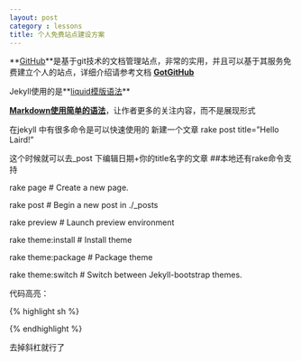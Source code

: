 ```yaml
---
layout: post
category : lessons
title: 个人免费站点建设方案
---
```


**[GitHub](http://www.github.com)**是基于git技术的文档管理站点，非常的实用，并且可以基于其服务免费建立个人的站点，详细介绍请参考文档 **[GotGitHub](http://www.worldhello.net/gotgithub/)**

Jekyll使用的是**[liquid模版语法](https://github.com/Shopify/liquid/wiki/Liquid-for-Designers)**

**[Markdown使用简单的语法](http://wowubuntu.com/markdown/)**，让作者更多的关注内容，而不是展现形式

在jekyll 中有很多命令是可以快速使用的 新建一个文章 rake post title=”Hello Laird!”

这个时候就可以去_post 下编辑日期+你的title名字的文章 ##本地还有rake命令支持

rake page				# Create a new page.

rake post				# Begin a new post in ./_posts

rake preview			# Launch preview environment

rake theme:install		# Install theme

rake theme:package		# Package theme

rake theme:switch		# Switch between Jekyll-bootstrap themes.

代码高亮：

   \{\% highlight sh \%\}


   \{\% endhighlight \%\}

去掉斜杠就行了

